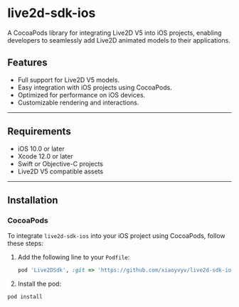 # live2d-sdk-ios

A CocoaPods library for integrating Live2D V5 into iOS projects, enabling developers to seamlessly add Live2D animated models to their applications.

## Features

- Full support for Live2D V5 models.
- Easy integration with iOS projects using CocoaPods.
- Optimized for performance on iOS devices.
- Customizable rendering and interactions.

---

## Requirements

- iOS 10.0 or later
- Xcode 12.0 or later
- Swift or Objective-C projects
- Live2D V5 compatible assets

---

## Installation

### CocoaPods

To integrate `live2d-sdk-ios` into your iOS project using CocoaPods, follow these steps:

1. Add the following line to your `Podfile`:
   ```ruby
   pod 'Live2DSdk', :git => 'https://github.com/xiaoyvyv/live2d-sdk-ios.git'
   ```
   
2.	Install the pod:
   ```
   pod install
   ```

   
